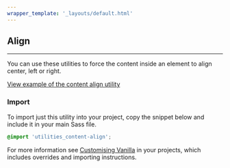 ```yaml
---
wrapper_template: '_layouts/default.html'
---
```


## Align

<hr>

You can use these utilities to force the content inside an element to align center, left or right.

<a href="/examples/utilities/align/" class="js-example">
View example of the content align utility
</a>

### Import

To import just this utility into your project, copy the snippet below and include it in your main Sass file.

```scss
@import 'utilities_content-align';
```

For more information see [Customising Vanilla](/customising-vanilla/) in your projects, which includes overrides and importing instructions.
